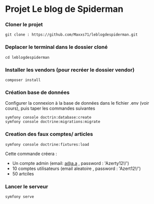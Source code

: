 # Projet Le blog de Spiderman 

### Cloner le projet 

````
git clone : https://github.com/Maxxs71/leblogdespiderman.git
````
### Deplacer le terminal dans le dossier cloné 
````
cd leblogdespiderman
````

### Installer les vendors (pour recréer le dossier vendor)

````
composer install
````

### Création base de données
Configurer la connexion à la base de données dans le fichier .env (voir cours), puis taper les commandes suivantes
```
symfony console doctrin:database:create
symfony console doctrine:migrations:migrate

````

### Creation  des faux comptes/ articles
```
symfony console doctrine:fixtures:load
```
Cette commande créera : 
* Un compte admin (email: a@a.a , password : 'Azerty12!/')
* 10 comptes utilisateurs (email aleatoire , password : 'Azert12!/')
* 50 artciles

### Lancer le serveur
````
symfony serve
````
